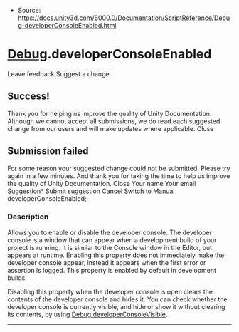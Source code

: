 * Source: https://docs.unity3d.com/6000.0/Documentation/ScriptReference/Debug-developerConsoleEnabled.html

#  [Debug](https://docs.unity3d.com/6000.0/Documentation/ScriptReference/Debug.html).developerConsoleEnabled
Leave feedback
Suggest a change
## Success!
Thank you for helping us improve the quality of Unity Documentation. Although we cannot accept all submissions, we do read each suggested change from our users and will make updates where applicable.
Close
## Submission failed
For some reason your suggested change could not be submitted. Please <a>try again</a> in a few minutes. And thank you for taking the time to help us improve the quality of Unity Documentation.
Close
Your name Your email Suggestion* Submit suggestion
Cancel
[Switch to Manual](https://docs.unity3d.com/6000.0/Documentation/Manual/class-Debug.html "Go to Debug Component in the Manual")
developerConsoleEnabled; 
### Description
Allows you to enable or disable the developer console.
The developer console is a window that can appear when a development build of your project is running. It is similar to the Console window in the Editor, but appears at runtime. Enabling this property does not immediately make the developer console appear, instead it appears when the first error or assertion is logged. This property is enabled by default in development builds.  
  
Disabling this property when the developer console is open clears the contents of the developer console and hides it. You can check whether the developer console is currently visible, and hide or show it without clearing its contents, by using [Debug.developerConsoleVisible](https://docs.unity3d.com/6000.0/Documentation/ScriptReference/Debug-developerConsoleVisible.html).
* * *
